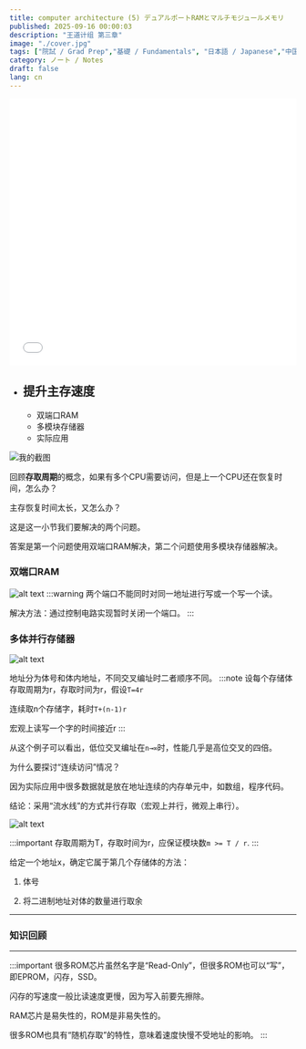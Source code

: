 ```yaml
---
title: computer architecture (5) デュアルポートRAMとマルチモジュールメモリ
published: 2025-09-16 00:00:03
description: "王道计组 第三章"
image: "./cover.jpg"
tags: ["院試 / Grad Prep","基礎 / Fundamentals", "日本語 / Japanese","中国語 / Chinese"]
category: ノート / Notes
draft: false
lang: cn
---
```

<iframe width="100%" height="468" src="//player.bilibili.com/player.html?isOutside=true&aid=995248168&bvid=BV1ps4y1d73V&cid=1179018518&p=37"  crolling="no" border="0" frameborder="no" framespacing="0" allowfullscreen="true"></iframe>

- ## 提升主存速度
    - 双端口RAM
    - 多模块存储器
    - 实际应用

![我的截图](/images/29.png)

回顾**存取周期**的概念，如果有多个CPU需要访问，但是上一个CPU还在恢复时间，怎么办？

主存恢复时间太长，又怎么办？

这是这一小节我们要解决的两个问题。 

答案是第一个问题使用双端口RAM解决，第二个问题使用多模块存储器解决。

### 双端口RAM

![alt text](/images/30.png)
:::warning
两个端口不能同时对同一地址进行写或一个写一个读。

解决方法：通过控制电路实现暂时关闭一个端口。
:::


### 多体并行存储器
![alt text](/images/31.png)

地址分为体号和体内地址，不同交叉编址时二者顺序不同。
:::note
设每个存储体存取周期为r，存取时间为r，假设`T=4r`

连续取n个存储字，耗时`T+(n-1)r`

宏观上读写一个字的时间接近r
:::

从这个例子可以看出，低位交叉编址在`n→∞`时，性能几乎是高位交叉的四倍。

为什么要探讨“连续访问”情况？

因为实际应用中很多数据就是放在地址连续的内存单元中，如数组，程序代码。

结论：采用“流水线”的方式并行存取（宏观上并行，微观上串行）。

![alt text](/images/32.png)

:::important
存取周期为T，存取时间为r，应保证模块数`m >= T / r`.
:::

给定一个地址x，确定它属于第几个存储体的方法：

1. 体号

2. 将二进制地址对体的数量进行取余

---

###  知识回顾

---


:::important
很多ROM芯片虽然名字是“Read-Only”，但很多ROM也可以“写”，即EPROM，闪存，SSD。

闪存的写速度一般比读速度更慢，因为写入前要先擦除。  

RAM芯片是易失性的，ROM是非易失性的。

很多ROM也具有“随机存取”的特性，意味着速度快慢不受地址的影响。
:::